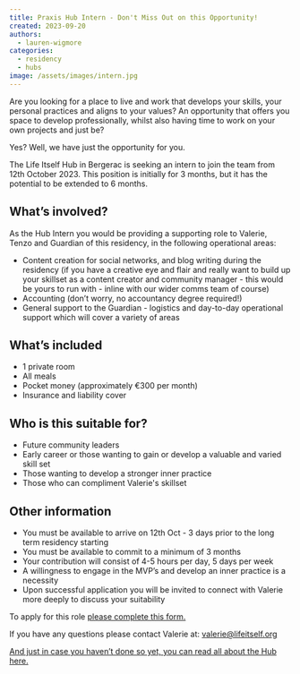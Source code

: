 ```yaml
---
title: Praxis Hub Intern - Don't Miss Out on this Opportunity!
created: 2023-09-20
authors:
  - lauren-wigmore
categories:
  - residency
  - hubs
image: /assets/images/intern.jpg
---
```

Are you looking for a place to live and work that develops your skills, your personal practices and aligns to your values? An opportunity that offers you space to develop professionally, whilst also having time to work on your own projects and just be? 

Yes? Well, we have just the opportunity for you.

The Life Itself Hub in Bergerac is seeking an intern to join the team from 12th October 2023. This position is initially for 3 months, but it has the potential to be extended to 6 months.

## What’s involved?

As the Hub Intern you would be providing a supporting role to Valerie, Tenzo and Guardian of this residency, in the following operational areas:

- Content creation for social networks, and blog writing during the residency (if you have a creative eye and flair and really want to build up your skillset as a content creator and community manager - this would be yours to run with - inline with our wider comms team of course)
- Accounting (don’t worry, no accountancy degree required!) 
- General support to the Guardian - logistics and day-to-day operational support which will cover a variety of areas

## What’s included

- 1 private room 
- All meals 
- Pocket money (approximately €300 per month)
- Insurance and liability cover
## Who is this suitable for?

- Future community leaders
- Early career or those wanting to gain or develop a valuable and varied skill set 
- Those wanting to develop a stronger inner practice
- Those who can compliment Valerie's skillset 
    
## Other information

- You must be available to arrive on 12th Oct - 3 days prior to the long term residency starting
- You must be available to commit to a minimum of 3 months 
- Your contribution will consist of 4-5 hours per day, 5 days per week
- A willingness to engage in the MVP’s and develop an inner practice is a necessity
- Upon successful application you will be invited to connect with Valerie more deeply to discuss your suitability
    
To apply for this role [please complete this form.](https://docs.google.com/forms/d/e/1FAIpQLSfqQh6WfZ1k6oP0oi2LBoYvwPG_aeQ-vYZ0ZFsq6KQ_6zl0Zw/viewform)  

If you have any questions please contact Valerie at: [valerie@lifeitself.org](mailto:valerie@lifeitself.org)

[And just in case you haven’t done so yet, you can read all about the Hub here.](https://lifeitself.org/hubs/bergerac)